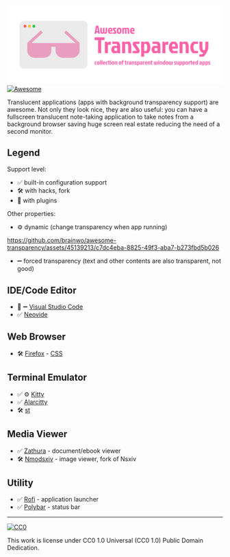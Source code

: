 ![Awesome Transparency](./logo.png)
[![Awesome](https://awesome.re/badge-flat2.svg)](https://awesome.re)

Translucent applications (apps with background transparency support) are awesome. Not only they look nice, they are also useful: you can have a fullscreen translucent note-taking application to take notes from a background browser saving huge screen real estate reducing the need of a second monitor.

## Legend

Support level:

- ✅ built-in configuration support
- 🛠️ with hacks, fork
- 🧩 with plugins

Other properties:

- ⚙️ dynamic (change transparency when app running)

https://github.com/brainwo/awesome-transparency/assets/45139213/c7dc4eba-8825-49f3-aba7-b273fbd5b026

- ➖ forced transparency (text and other contents are also transparent, not good)

## IDE/Code Editor

- 🧩 ➖ [Visual Studio Code](https://code.visualstudio.com/)
- ✅ [Neovide](https://neovide.dev/)

## Web Browser

- 🛠️ [Firefox](https://www.mozilla.org/en-US/firefox/new/) - [CSS](https://gist.github.com/nicman23/40ca521d4ff216cf6c7a2a2d7e6d8027)

## Terminal Emulator

- ✅ ⚙️ [Kitty](https://sw.kovidgoyal.net/kitty/)
- ✅ [Alarcitty](https://alacritty.org/)
- 🛠️ [st](https://st.suckless.org/)

## Media Viewer

- ✅ [Zathura](https://pwmt.org/projects/zathura/) - document/ebook viewer
- 🛠️ [Nmodsxiv](https://github.com/brainwo/nmodsxiv) - image viewer, fork of Nsxiv

## Utility

- ✅ [Rofi](https://davatorium.github.io/rofi/) - application launcher
- ✅ [Polybar](https://polybar.github.io/) - status bar

---

[![CC0](http://mirrors.creativecommons.org/presskit/buttons/88x31/svg/cc-zero.svg)](https://creativecommons.org/publicdomain/zero/1.0/)

This work is license under CC0 1.0 Universal (CC0 1.0) Public Domain Dedication.
